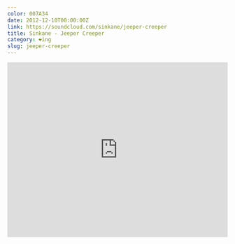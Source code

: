 ```yaml
---
color: 007A34
date: 2012-12-10T00:00:00Z
link: https://soundcloud.com/sinkane/jeeper-creeper
title: Sinkane - Jeeper Creeper
category: ❤ing
slug: jeeper-creeper
---
```


<div class="embed rich soundcloud">
    <iframe width="100%" height="400" scrolling="no" frameborder="no" src="https://w.soundcloud.com/player/?visual=true&amp;url=http%3A%2F%2Fapi.soundcloud.com%2Ftracks%2F31049157&amp;show_artwork=true&amp;visual=false&amp;hide_related=true&amp;color=007A34&amp;show_user=true&amp;show_comments=false&amp;show_reposts=false&amp;auto_play=false"></iframe>
</div>
